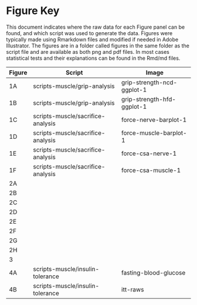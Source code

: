 Figure Key
============

This document indicates where the raw data for each Figure panel can be found, and which script was used to generate the data.  Figures were typically made using Rmarkdown files and modified if needed in Adobe Illustrator. The figures are in a folder called figures in the same folder as the script file and are available as both png and pdf files.  In most cases statistical tests and their explanations can be found in the Rmd/md files.

| Figure | Script | Image |
|--------|--------|-------|
|   1A     |     scripts-muscle/grip-analysis   |    grip-strength-ncd-ggplot-1   |
|   1B     |     scripts-muscle/grip-analysis   |    grip-strength-hfd-ggplot-1   |
|   1C     |     scripts-muscle/sacrifice-analysis    |   force-nerve-barplot-1    |
|   1D     |     scripts-muscle/sacrifice-analysis    |   force-muscle-barplot-1   |
|   1E     |     scripts-muscle/sacrifice-analysis   |  force-csa-nerve-1     |
|   1F     |     scripts-muscle/sacrifice-analysis   |  force-csa-muscle-1     |
|   2A     |        |       |
|   2B     |        |       |
|   2C     |        |       |
|   2D     |        |       |
|   2E     |        |       |
|   2F     |        |       |
|   2G     |        |       |
|   2H     |        |       |
|   3      |        |       |
|   4A     |     scripts-muscle/insulin-tolerance    |  fasting-blood-glucose |
|   4B     |     scripts-muscle/insulin-tolerance    |  itt-raws |
